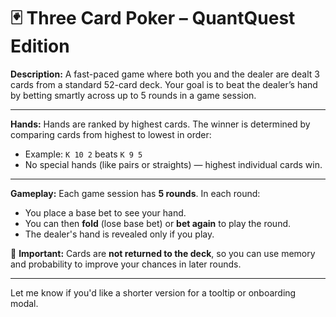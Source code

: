 # 🃏 **Three Card Poker – QuantQuest Edition**

**Description:**
A fast-paced game where both you and the dealer are dealt 3 cards from a standard 52-card deck. Your goal is to beat the dealer’s hand by betting smartly across up to 5 rounds in a game session.

---

**Hands:**
Hands are ranked by highest cards. The winner is determined by comparing cards from highest to lowest in order:

* Example: `K 10 2` beats `K 9 5`
* No special hands (like pairs or straights) — highest individual cards win.

---

**Gameplay:**
Each game session has **5 rounds**.
In each round:

* You place a base bet to see your hand.
* You can then **fold** (lose base bet) or **bet again** to play the round.
* The dealer's hand is revealed only if you play.

📌 **Important:** Cards are **not returned to the deck**, so you can use memory and probability to improve your chances in later rounds.

---

Let me know if you'd like a shorter version for a tooltip or onboarding modal.
